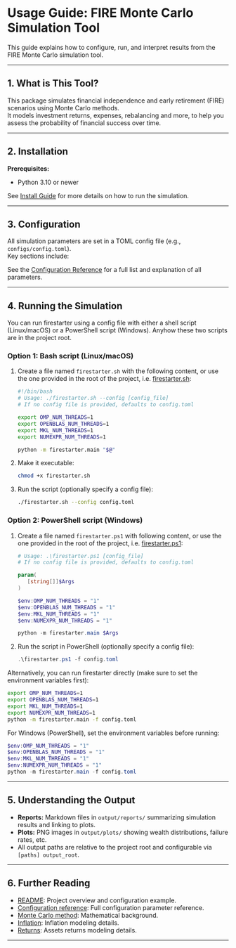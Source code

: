 # Usage Guide: FIRE Monte Carlo Simulation Tool

This guide explains how to configure, run, and interpret results from the FIRE Monte Carlo
simulation tool.

---

## 1. What is This Tool?

This package simulates financial independence and early retirement (FIRE) scenarios using Monte
Carlo methods.  
It models investment returns, expenses, rebalancing and more, to help you assess
the probability of financial success over time.

---

## 2. Installation

**Prerequisites:**

- Python 3.10 or newer

See [Install Guide](install.md) for more details on how to run the simulation.

---

## 3. Configuration

All simulation parameters are set in a TOML config file (e.g., `configs/config.toml`).  
Key sections include:

See the [Configuration Reference](config.md) for a full list and explanation of all parameters.

---

## 4. Running the Simulation

You can run firestarter using a config file with either a shell script (Linux/macOS)
or a PowerShell script (Windows). Anyhow these two scripts are in the project root.

### Option 1: Bash script (Linux/macOS)

1. Create a file named `firestarter.sh` with the following content, or use the one
   provided in the root of the project, i.e. [firestarter.sh](../firestarter.sh):

   ```sh
   #!/bin/bash
   # Usage: ./firestarter.sh --config [config_file]
   # If no config file is provided, defaults to config.toml

   export OMP_NUM_THREADS=1
   export OPENBLAS_NUM_THREADS=1
   export MKL_NUM_THREADS=1
   export NUMEXPR_NUM_THREADS=1

   python -m firestarter.main "$@"

   ```

2. Make it executable:

   ```sh
   chmod +x firestarter.sh
   ```

3. Run the script (optionally specify a config file):

   ```sh
   ./firestarter.sh --config config.toml
   ```

### Option 2: PowerShell script (Windows)

1. Create a file named `firestarter.ps1` with following content, or use the one
   provided in the root of the project, i.e. [firestarter.ps1](../firestarter.ps1):

   ```powershell
   # Usage: .\firestarter.ps1 [config_file]
   # If no config file is provided, defaults to config.toml

   param(
      [string[]]$Args
   )

   $env:OMP_NUM_THREADS = "1"
   $env:OPENBLAS_NUM_THREADS = "1"
   $env:MKL_NUM_THREADS = "1"
   $env:NUMEXPR_NUM_THREADS = "1"

   python -m firestarter.main $Args
   ```

2. Run the script in PowerShell (optionally specify a config file):

   ```powershell
   .\firestarter.ps1 -f config.toml
   ```

Alternatively, you can run firestarter directly (make sure to set the environment variables first):

```sh
export OMP_NUM_THREADS=1
export OPENBLAS_NUM_THREADS=1
export MKL_NUM_THREADS=1
export NUMEXPR_NUM_THREADS=1
python -m firestarter.main -f config.toml
```

For Windows (PowerShell), set the environment variables before running:

```powershell
$env:OMP_NUM_THREADS = "1"
$env:OPENBLAS_NUM_THREADS = "1"
$env:MKL_NUM_THREADS = "1"
$env:NUMEXPR_NUM_THREADS = "1"
python -m firestarter.main -f config.toml
```

---

## 5. Understanding the Output

- **Reports:** Markdown files in `output/reports/` summarizing simulation results and linking to
  plots.
- **Plots:** PNG images in `output/plots/` showing wealth distributions, failure rates, etc.
- All output paths are relative to the project root and configurable via `[paths] output_root`.

---

## 6. Further Reading

- [README](../README.md): Project overview and configuration example.
- [Configuration reference](../docs/config.md): Full configuration parameter reference.
- [Monte Carlo method](../docs/montecarlo.md): Mathematical background.
- [Inflation](../docs/inflation.md): Inflation modeling details.
- [Returns](../docs/returns.md): Assets returns modeling details.

---
